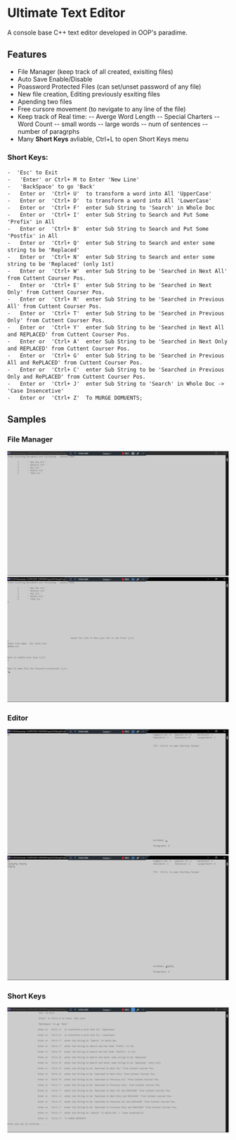 # Ultimate Text Editor

A console base C++ text editor developed in OOP's paradime.

## Features 
- File Manager (keep track of all created, exisiting files)
- Auto Save Enable/Disable
- Poassword Protected Files (can set/unset password of any file)
- New file creation, Editing previously esxiting files
- Apending two files
- Free cursore movement (to nevigate to any line of the file)
- Keep track of Real time: 
 -- Averge Word Length
 -- Special Charters
 -- Word Count
 -- small words
 -- large words
 -- num of sentences
 -- number of paragrphs
- Many **Short Keys** avliable, Ctrl+L to open Short Keys menu

### Short Keys:
    -  'Esc' to Exit
	-	'Enter' or Ctrl+ M to Enter 'New Line'
	-	'BackSpace' to go 'Back'
	-	Enter or  'Ctrl+ U'  to transform a word into All 'UpperCase'
	-	Enter or  'Ctrl+ D'  to transform a word into All 'LowerCase'
	-	Enter or  'Ctrl+ F'  enter Sub String to 'Search' in Whole Doc
	-	Enter or  'Ctrl+ I'  enter Sub String to Search and Put Some 'Prefix' in All
	-	Enter or  'Ctrl+ B'  enter Sub String to Search and Put Some 'Postfix' in All
	-	Enter or  'Ctrl+ Q'  enter Sub String to Search and enter some string to be 'Replaced'
	-	Enter or  'Ctrl+ N'  enter Sub String to Search and enter some string to be 'Replaced' (only 1st)
	-	Enter or  'Ctrl+ W'  enter Sub String to be 'Searched in Next All' from Cuttent Courser Pos. 
	-	Enter or  'Ctrl+ E'  enter Sub String to be 'Searched in Next Only' from Cuttent Courser Pos. 
	-	Enter or  'Ctrl+ R'  enter Sub String to be 'Searched in Previous All' from Cuttent Courser Pos. 
	-	Enter or  'Ctrl+ T'  enter Sub String to be 'Searched in Previous Only' from Cuttent Courser Pos.
	-	Enter or  'Ctrl+ Y'  enter Sub String to be 'Searched in Next All and REPLACED' from Cuttent Courser Pos.
	-	Enter or  'Ctrl+ A'  enter Sub String to be 'Searched in Next Only and REPLACED' from Cuttent Courser Pos.
	-	Enter or  'Ctrl+ G'  enter Sub String to be 'Searched in Previous All and RePLACED' from Cuttent Courser Pos.
	-	Enter or  'Ctrl+ C'  enter Sub String to be 'Searched in Previous Only and RePLACED' from Cuttent Courser Pos.
	-	Enter or  'Ctrl+ J'  enter Sub String to 'Search' in Whole Doc -> 'Case Insencetive'
	-	Enter or  'Ctrl+ Z'  To MURGE DOMUENTS;


## Samples

### File Manager
![Text Editor](img/TextE1.jpg)
![Text Editor](img/TextE2.jpg)
### Editor
![Text Editor](img/TextE3.jpg)
![Text Editor](img/TextE4.jpg)
### Short Keys
![Text Editor](img/TextE5.jpg)

